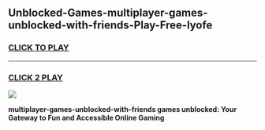 
## Unblocked-Games-multiplayer-games-unblocked-with-friends-Play-Free-lyofe
<h3>
<a href="https://premium76.site?title=multiplayer-games-unblocked-with-friends&ref=21A">CLICK TO PLAY</a></h3>
<hr>

<h3>
<a href="https://premium76.site?title=multiplayer-games-unblocked-with-friends&ref=21A">CLICK 2 PLAY</a>
  
</h3>

<a href="https://premium76.site?title=multiplayer-games-unblocked-with-friends&ref=21A"><img src="https://clearcache.store/games.png"></a>


**multiplayer-games-unblocked-with-friends games unblocked: Your Gateway to Fun and Accessible Online Gaming**
